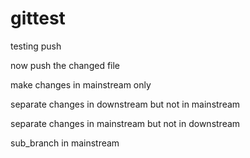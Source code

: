 # gittest

testing push

now push the changed file

make changes in mainstream only

separate changes in downstream but not in mainstream

separate changes in mainstream but not in downstream

sub_branch in mainstream
